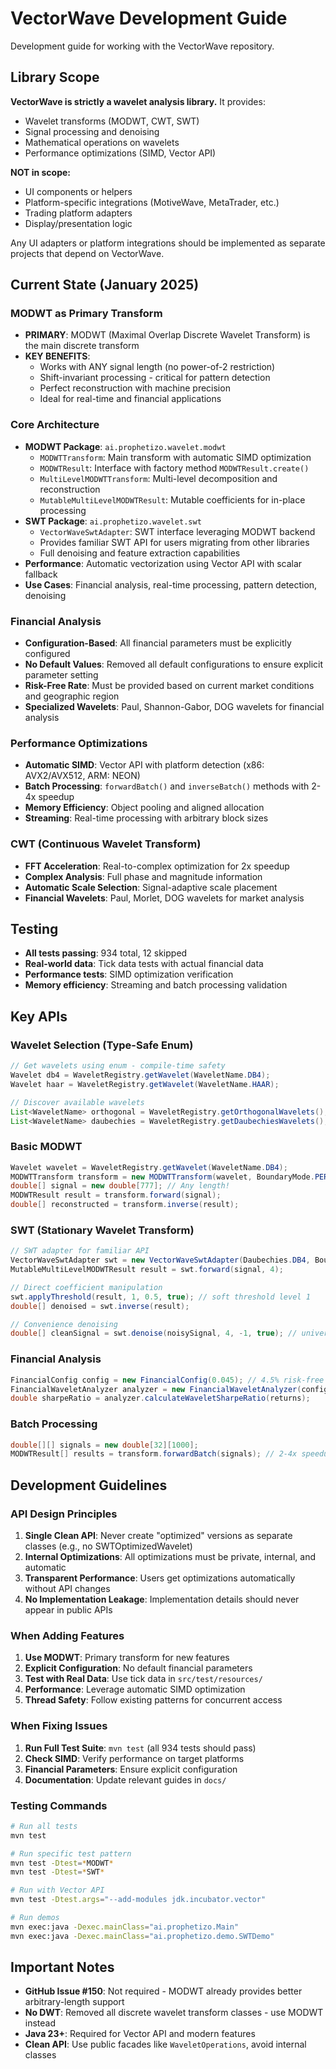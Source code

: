 # VectorWave Development Guide

Development guide for working with the VectorWave repository.

## Library Scope

**VectorWave is strictly a wavelet analysis library.** It provides:
- Wavelet transforms (MODWT, CWT, SWT)
- Signal processing and denoising
- Mathematical operations on wavelets
- Performance optimizations (SIMD, Vector API)

**NOT in scope:**
- UI components or helpers
- Platform-specific integrations (MotiveWave, MetaTrader, etc.)
- Trading platform adapters
- Display/presentation logic

Any UI adapters or platform integrations should be implemented as separate projects that depend on VectorWave.

## Current State (January 2025)

### MODWT as Primary Transform
- **PRIMARY**: MODWT (Maximal Overlap Discrete Wavelet Transform) is the main discrete transform
- **KEY BENEFITS**:
  - Works with ANY signal length (no power-of-2 restriction)
  - Shift-invariant processing - critical for pattern detection
  - Perfect reconstruction with machine precision
  - Ideal for real-time and financial applications

### Core Architecture
- **MODWT Package**: `ai.prophetizo.wavelet.modwt`
  - `MODWTTransform`: Main transform with automatic SIMD optimization
  - `MODWTResult`: Interface with factory method `MODWTResult.create()`
  - `MultiLevelMODWTTransform`: Multi-level decomposition and reconstruction
  - `MutableMultiLevelMODWTResult`: Mutable coefficients for in-place processing
- **SWT Package**: `ai.prophetizo.wavelet.swt`
  - `VectorWaveSwtAdapter`: SWT interface leveraging MODWT backend
  - Provides familiar SWT API for users migrating from other libraries
  - Full denoising and feature extraction capabilities
- **Performance**: Automatic vectorization using Vector API with scalar fallback
- **Use Cases**: Financial analysis, real-time processing, pattern detection, denoising

### Financial Analysis
- **Configuration-Based**: All financial parameters must be explicitly configured
- **No Default Values**: Removed all default configurations to ensure explicit parameter setting
- **Risk-Free Rate**: Must be provided based on current market conditions and geographic region
- **Specialized Wavelets**: Paul, Shannon-Gabor, DOG wavelets for financial analysis

### Performance Optimizations
- **Automatic SIMD**: Vector API with platform detection (x86: AVX2/AVX512, ARM: NEON)
- **Batch Processing**: `forwardBatch()` and `inverseBatch()` methods with 2-4x speedup
- **Memory Efficiency**: Object pooling and aligned allocation
- **Streaming**: Real-time processing with arbitrary block sizes

### CWT (Continuous Wavelet Transform)
- **FFT Acceleration**: Real-to-complex optimization for 2x speedup
- **Complex Analysis**: Full phase and magnitude information
- **Automatic Scale Selection**: Signal-adaptive scale placement
- **Financial Wavelets**: Paul, Morlet, DOG wavelets for market analysis

## Testing
- **All tests passing**: 934 total, 12 skipped
- **Real-world data**: Tick data tests with actual financial data
- **Performance tests**: SIMD optimization verification
- **Memory efficiency**: Streaming and batch processing validation

## Key APIs

### Wavelet Selection (Type-Safe Enum)
```java
// Get wavelets using enum - compile-time safety
Wavelet db4 = WaveletRegistry.getWavelet(WaveletName.DB4);
Wavelet haar = WaveletRegistry.getWavelet(WaveletName.HAAR);

// Discover available wavelets
List<WaveletName> orthogonal = WaveletRegistry.getOrthogonalWavelets();
List<WaveletName> daubechies = WaveletRegistry.getDaubechiesWavelets();
```

### Basic MODWT
```java
Wavelet wavelet = WaveletRegistry.getWavelet(WaveletName.DB4);
MODWTTransform transform = new MODWTTransform(wavelet, BoundaryMode.PERIODIC);
double[] signal = new double[777]; // Any length!
MODWTResult result = transform.forward(signal);
double[] reconstructed = transform.inverse(result);
```

### SWT (Stationary Wavelet Transform)
```java
// SWT adapter for familiar API
VectorWaveSwtAdapter swt = new VectorWaveSwtAdapter(Daubechies.DB4, BoundaryMode.PERIODIC);
MutableMultiLevelMODWTResult result = swt.forward(signal, 4);

// Direct coefficient manipulation
swt.applyThreshold(result, 1, 0.5, true); // soft threshold level 1
double[] denoised = swt.inverse(result);

// Convenience denoising
double[] cleanSignal = swt.denoise(noisySignal, 4, -1, true); // universal threshold
```

### Financial Analysis
```java
FinancialConfig config = new FinancialConfig(0.045); // 4.5% risk-free rate
FinancialWaveletAnalyzer analyzer = new FinancialWaveletAnalyzer(config);
double sharpeRatio = analyzer.calculateWaveletSharpeRatio(returns);
```

### Batch Processing
```java
double[][] signals = new double[32][1000];
MODWTResult[] results = transform.forwardBatch(signals); // 2-4x speedup
```

## Development Guidelines

### API Design Principles
1. **Single Clean API**: Never create "optimized" versions as separate classes (e.g., no SWTOptimizedWavelet)
2. **Internal Optimizations**: All optimizations must be private, internal, and automatic
3. **Transparent Performance**: Users get optimizations automatically without API changes
4. **No Implementation Leakage**: Implementation details should never appear in public APIs

### When Adding Features
1. **Use MODWT**: Primary transform for new features
2. **Explicit Configuration**: No default financial parameters
3. **Test with Real Data**: Use tick data in `src/test/resources/`
4. **Performance**: Leverage automatic SIMD optimization
5. **Thread Safety**: Follow existing patterns for concurrent access

### When Fixing Issues
1. **Run Full Test Suite**: `mvn test` (all 934 tests should pass)
2. **Check SIMD**: Verify performance on target platforms
3. **Financial Parameters**: Ensure explicit configuration
4. **Documentation**: Update relevant guides in `docs/`

### Testing Commands
```bash
# Run all tests
mvn test

# Run specific test pattern
mvn test -Dtest=*MODWT*
mvn test -Dtest=*SWT*

# Run with Vector API
mvn test -Dtest.args="--add-modules jdk.incubator.vector"

# Run demos
mvn exec:java -Dexec.mainClass="ai.prophetizo.Main"
mvn exec:java -Dexec.mainClass="ai.prophetizo.demo.SWTDemo"
```

## Important Notes

- **GitHub Issue #150**: Not required - MODWT already provides better arbitrary-length support
- **No DWT**: Removed all discrete wavelet transform classes - use MODWT instead
- **Java 23+**: Required for Vector API and modern features
- **Clean API**: Use public facades like `WaveletOperations`, avoid internal classes